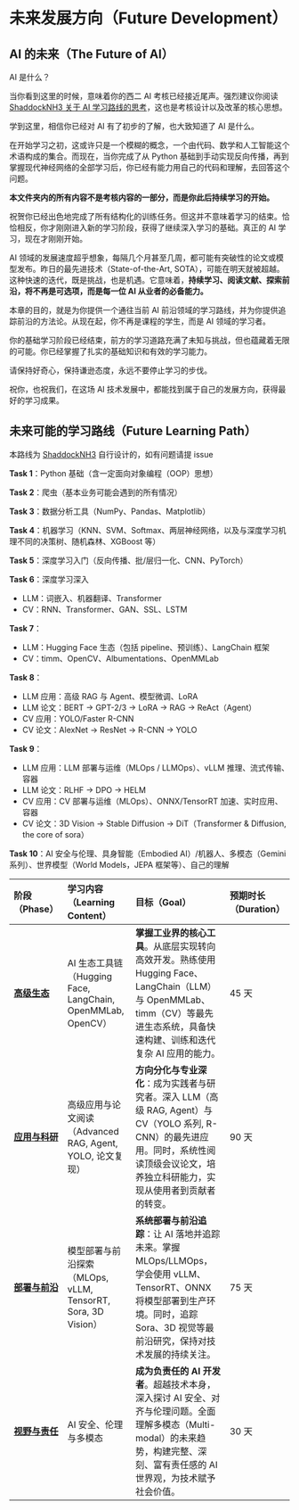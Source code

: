 # 未来发展方向（Future Development）

## AI 的未来（The Future of AI）

AI 是什么？

当你看到这里的时候，意味着你的西二 AI 考核已经接近尾声。强烈建议你阅读 [ShaddockNH3 关于 AI 学习路线的思考](https://shaddocknh3.github.io/p/%E6%9C%89%E5%85%B3ai%E5%AD%A6%E4%B9%A0%E8%B7%AF%E7%BA%BF%E7%9A%84%E6%80%9D%E8%80%83/)，这也是考核设计以及改革的核心思想。

学到这里，相信你已经对 AI 有了初步的了解，也大致知道了 AI 是什么。

在开始学习之初，这或许只是一个模糊的概念，一个由代码、数学和人工智能这个术语构成的集合。而现在，当你完成了从 Python 基础到手动实现反向传播，再到掌握现代神经网络的全部学习后，你已经有能力用自己的代码和理解，去回答这个问题。

**本文件夹内的所有内容不是考核内容的一部分，而是你此后持续学习的开始。**

祝贺你已经出色地完成了所有结构化的训练任务。但这并不意味着学习的结束。恰恰相反，你才刚刚进入新的学习阶段，获得了继续深入学习的基础。真正的 AI 学习，现在才刚刚开始。

AI 领域的发展速度超乎想象，每隔几个月甚至几周，都可能有突破性的论文或模型发布。昨日的最先进技术（State-of-the-Art, SOTA），可能在明天就被超越。这种快速的迭代，既是挑战，也是机遇。它意味着，**持续学习、阅读文献、探索前沿，将不再是可选项，而是每一位 AI 从业者的必备能力。**

本章的目的，就是为你提供一个通往当前 AI 前沿领域的学习路线，并为你提供追踪前沿的方法论。从现在起，你不再是课程的学生，而是 AI 领域的学习者。

你的基础学习阶段已经结束，前方的学习道路充满了未知与挑战，但也蕴藏着无限的可能。你已经掌握了扎实的基础知识和有效的学习能力。

请保持好奇心，保持谦逊态度，永远不要停止学习的步伐。

祝你，也祝我们，在这场 AI 技术发展中，都能找到属于自己的发展方向，获得最好的学习成果。

## 未来可能的学习路线（Future Learning Path）

本路线为 [ShaddockNH3](https://github.com/ShaddockNH3) 自行设计的，如有问题请提 issue

**Task 1**：Python 基础（含一定面向对象编程（OOP）思想）

**Task 2**：爬虫（基本业务可能会遇到的所有情况）

**Task 3**：数据分析工具（NumPy、Pandas、Matplotlib）

**Task 4**：机器学习（KNN、SVM、Softmax、两层神经网络，以及与深度学习机理不同的决策树、随机森林、XGBoost 等）

**Task 5**：深度学习入门（反向传播、批/层归一化、CNN、PyTorch）

**Task 6**：深度学习深入

- LLM：词嵌入、机器翻译、Transformer
- CV：RNN、Transformer、GAN、SSL、LSTM

**Task 7**：

- LLM：Hugging Face 生态（包括 pipeline、预训练）、LangChain 框架
- CV：timm、OpenCV、Albumentations、OpenMMLab

**Task 8**：

- LLM 应用：高级 RAG 与 Agent、模型微调、LoRA
- LLM 论文：BERT -> GPT-2/3 -> LoRA -> RAG -> ReAct（Agent）
- CV 应用：YOLO/Faster R-CNN
- CV 论文：AlexNet -> ResNet -> R-CNN -> YOLO

**Task 9**：

- LLM 应用：LLM 部署与运维（MLOps / LLMOps）、vLLM 推理、流式传输、容器
- LLM 论文：RLHF -> DPO -> HELM
- CV 应用：CV 部署与运维（MLOps）、ONNX/TensorRT 加速、实时应用、容器
- CV 论文：3D Vision -> Stable Diffusion -> DiT（Transformer & Diffusion, the core of sora）

**Task 10**：AI 安全与伦理、具身智能（Embodied AI）/机器人、多模态（Gemini 系列）、世界模型（World Models，JEPA 框架等）、自己的理解

| 阶段（Phase） | 学习内容（Learning Content） | 目标（Goal） | 预期时长（Duration） |
| :--- | :--- | :--- | :--- |
| **[高级生态](task7.md)** | AI 生态工具链（Hugging Face, LangChain, OpenMMLab, OpenCV） | **掌握工业界的核心工具**。从底层实现转向高效开发。熟练使用 Hugging Face、LangChain（LLM）与 OpenMMLab、timm（CV）等最先进生态系统，具备快速构建、训练和迭代复杂 AI 应用的能力。 | 45 天 |
| **[应用与科研](task8.md)** | 高级应用与论文阅读（Advanced RAG, Agent, YOLO, 论文复现） | **方向分化与专业深化**：成为实践者与研究者。深入 LLM（高级 RAG, Agent）与 CV（YOLO 系列, R-CNN）的最先进应用。同时，系统性阅读顶级会议论文，培养独立科研能力，实现从使用者到贡献者的转变。 | 90 天 |
| **[部署与前沿](task9.md)** | 模型部署与前沿探索（MLOps, vLLM, TensorRT, Sora, 3D Vision） | **系统部署与前沿追踪**：让 AI 落地并追踪未来。掌握 MLOps/LLMOps，学会使用 vLLM、TensorRT、ONNX 将模型部署到生产环境。同时，追踪 Sora、3D 视觉等最前沿研究，保持对技术发展的持续关注。 | 75 天 |
| **[视野与责任](task10.md)** | AI 安全、伦理与多模态 | **成为负责任的 AI 开发者**。超越技术本身，深入探讨 AI 安全、对齐与伦理问题。全面理解多模态（Multi-modal）的未来趋势，构建完整、深刻、富有责任感的 AI 世界观，为技术赋予社会价值。 | 30 天 |
